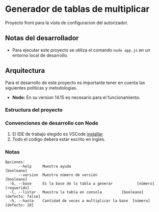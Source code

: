 # Generador de tablas de multiplicar

Proyecto front para la vista de configuracion del autorizador.

## Notas del desarrollador

* Para ejecutar este proyecto se utiliza el comando `node app.js` en un entorno local de desarrollo.

## Arquitectura

Para el desarrollo de este proyecto es importante tener en cuenta las siguientes politicas y metodologias.

* **Node:** En su version 14.15 es necesario para el funcionamiento.

### Estructura del proyecto

### Convenciones de desarrollo con Node

1. El IDE de trabajo elegido es VSCode [installar](https://code.visualstudio.com/)
2. Todo el codigo debera estar escrito en ingles.

### Notas

```
Opciones:
      --help     Muestra ayuda                                        [booleano]
      --version  Muestra número de versión                            [booleano]
  -b, --base     Es la base de la tabla a generar           [número] [requerido]
  -l, --listar   Muestra la tabla en consola         [booleano] [defecto: false]
  -h, --hasta    Cantidad de veces a multiplicar la base  [número] [defecto: 10]

```

